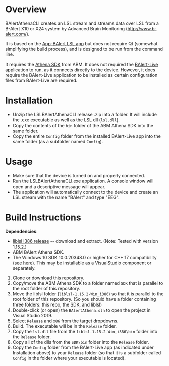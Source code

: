 # Overview

BAlertAthenaCLI creates an LSL stream and streams data over LSL from a B-Alert X10 or X24 system by Advanced Brain Monitoring (http://www.b-alert.com/).

It is based on the [App-BAlert LSL app](https://github.com/labstreaminglayer/App-BAlert/releases) but does not require Qt (somewhat simplifying the build process), and is designed to be run from the command line. 

It requires the [Athena SDK](https://www.advancedbrainmonitoring.com/products/b-alert-software#section-b-alert-live) from ABM. It does not required the [BAlert-Live](https://www.advancedbrainmonitoring.com/products/b-alert-software#section-b-alert-live) application to run, as it connects directly to the device. However, it does require the BAlert-Live application to be installed as certain configuration files from BAlert-Live are required. 

# Installation 

  * Unzip the LSLBAlertAthenaCLI release .zip into a folder. It will include the .exe executable as well as the LSL dll (`lsl.dll`). 
  * Copy the contents of the `bin` folder of the ABM Athena SDK into the same folder. 
  * Copy the entire `Config` folder from the installed BAlert-Live app into the same folder (as a subfolder named `Config`).

# Usage
  * Make sure that the device is turned on and properly connected.
  * Run the LSLBAlertAthenaCLI.exe application. A console window will open and a descriptive message will appear. 
  * The application will automatically connect to the device and create an LSL stream with the name "BAlert" and type "EEG".

# Build Instructions

**Dependencies**:

* [liblsl i386 release](https://github.com/sccn/liblsl/releases/tag/v1.15.2) -- download and extract. (Note: Tested with version 1.15.2.)
* ABM BAlert Athena SDK.
* The Windows 10 SDK 10.0.20348.0 or higher for C++ 17 compatibility ([see here](https://docs.microsoft.com/en-us/cpp/overview/install-c17-support?view=msvc-160)). This may be installable as a VisualStudio component or separately. 

1. Clone or download this repository.
2. Copy/move the ABM Athena SDK to a folder named `SDK` that is parallel to the root folder of this repository. 
3. Move the liblsl folder (`liblsl-1.15.2-Win_i386`) so that it is parallel to the root folder of this repository. (So you should have a folder containing three folders: this repo, the SDK, and liblsl)
4. Double-click (or open) the `BAlertAthena.sln` to open the project in Visual Studio 2019.
5. Select `Release` and `x86` from the target dropdowns.
6. Build. The executable will be in the `Release` folder. 
7. Copy the `lsl.dll` file from the `liblsl-1.15.2-Win_i386\bin` folder into the `Release` folder. 
8. Copy all of the dlls from the `SDK\bin` folder into the `Release` folder. 
9. Copy the `Config` folder from the BAlert-Live app (as indicated under Installation above) to your `Release` folder (so that it is a subfolder called `Config` in the folder where your executable is located).
